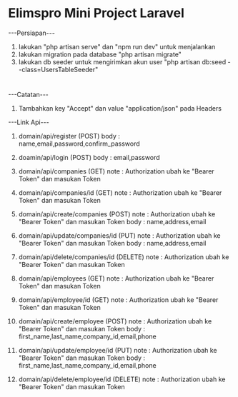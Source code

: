 
# Elimspro Mini Project Laravel


---Persiapan---
1. lakukan "php artisan serve" dan "npm run dev" untuk menjalankan
2. lakukan migration pada database "php artisan migrate"
3. lakukan db seeder untuk mengirimkan akun user "php artisan db:seed --class=UsersTableSeeder"

#

---Catatan---
1. Tambahkan key "Accept" dan value "application/json" pada Headers

---Link Api---
1. domain/api/register (POST)
body : name,email,password,confirm_password

2. doamin/api/login (POST)
body : email,password

3. domain/api/companies (GET)
note : Authorization ubah ke "Bearer Token" dan masukan Token

4. domain/api/companies/id (GET)
note : Authorization ubah ke "Bearer Token" dan masukan Token

5. domain/api/create/companies (POST)
note : Authorization ubah ke "Bearer Token" dan masukan Token
body : name,address,email

6. domain/api/update/companies/id (PUT)
note : Authorization ubah ke "Bearer Token" dan masukan Token
body : name,address,email

7. domain/api/delete/companies/id (DELETE)
note : Authorization ubah ke "Bearer Token" dan masukan Token

8. domain/api/employees (GET)
note : Authorization ubah ke "Bearer Token" dan masukan Token

9. domain/api/employee/id (GET)
note : Authorization ubah ke "Bearer Token" dan masukan Token

10. domain/api/create/employee (POST)
note : Authorization ubah ke "Bearer Token" dan masukan Token
body : first_name,last_name,company_id,email,phone

11. domain/api/update/employee/id (PUT)
note : Authorization ubah ke "Bearer Token" dan masukan Token
body : first_name,last_name,company_id,email,phone

12. domain/api/delete/employee/id (DELETE)
note : Authorization ubah ke "Bearer Token" dan masukan Token